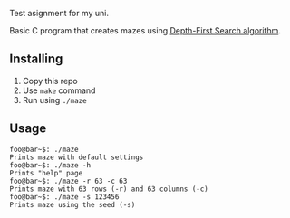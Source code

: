 Test asignment for my uni.

Basic C program that creates mazes using [Depth-First Search algorithm](https://en.wikipedia.org/wiki/Depth-first_search).

## Installing
1. Copy this repo
2. Use `make` command
3. Run using `./maze`

## Usage
```console
foo@bar~$: ./maze
Prints maze with default settings
foo@bar~$: ./maze -h
Prints "help" page
foo@bar~$: ./maze -r 63 -c 63
Prints maze with 63 rows (-r) and 63 columns (-c)
foo@bar~$: ./maze -s 123456
Prints maze using the seed (-s)
```
